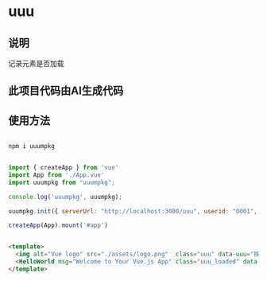 # uuu

## 说明

记录元素是否加载

## 此项目代码由AI生成代码


## 使用方法

```bash

npm i uuumpkg

```

```javascript

import { createApp } from 'vue'
import App from './App.vue'
import uuumpkg from "uuumpkg";

console.log('uuumpkg', uuumpkg);

uuumpkg.init({ serverUrl: "http://localhost:3000/uuu", userid: "0001", console: true });

createApp(App).mount('#app')


```

```html

<template>
  <img alt="Vue logo" src="./assets/logo.png"  class="uuu" data-uuu="按钮1被点击了！">
  <HelloWorld msg="Welcome to Your Vue.js App" class="uuu_loaded" data-uuu_loaded="Hello被加载了！"/>
</template>


```

